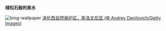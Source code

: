 
**绿松石般的泉水**

![bing-wallpaper](https://www.bing.com/th?id=OHR.ZelenciSprings_ZH-CN8022746409_1920x1080.jpg)
[泽伦西自然保护区，斯洛文尼亚 (© Andrey Danilovich/Getty Images)](https://www.bing.com/search?q=%E6%96%AF%E6%B4%9B%E6%96%87%E5%B0%BC%E4%BA%9A%E6%B3%BD%E4%BC%A6%E8%A5%BF%E8%87%AA%E7%84%B6%E4%BF%9D%E6%8A%A4%E5%8C%BA&amp;form=hpcapt&amp;mkt=zh-cn)
  